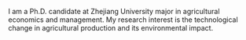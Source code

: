

I am a Ph.D. candidate at Zhejiang University major in agricultural economics and management.
My research interest is the technological change in agricultural production and its environmental impact. 
